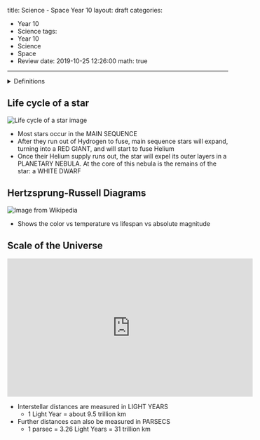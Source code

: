 title: Science - Space Year 10
layout: draft
categories:
  - Year 10
  - Science
tags:
  - Year 10
  - Science
  - Space
  - Review
date: 2019-10-25 12:26:00
math: true
---
<details>
<summary> Definitions </summary>

- Absolute magnitude: the brightness of an object when viewed from a fixed distance
  - Used to eliminate the brightness differences caused by distance
- Relative brightness: brightness when viewed from earth
- Star: A ball of gas held together by gravity
- Nebula: An interstellar cloud of dust, hydrogen, helium and other ionized gases
- Solar System:  a central sun with its associated planets, asteroids, meteors, satellites (i.e. ,moons), and comets that are "captured" in its orbit.
- Galaxy: A huge collection of gas, dust, and billions of stars and their solar systems, held together by gravity

</details>

## Life cycle of a star
![Life cycle of a star image](https://www.schoolsobservatory.org/sites/default/files/astro/starcycle.jpg)
- Most stars occur in the MAIN SEQUENCE
- After they run out of Hydrogen to fuse, main sequence stars will expand, turning into a RED GIANT, and will start to fuse Helium
- Once their Helium supply runs out, the star will expel its outer layers in a PLANETARY NEBULA. At the core of this nebula is the remains of the star: a WHITE DWARF

## Hertzsprung-Russell Diagrams

![Image from Wikipedia](https://upload.wikimedia.org/wikipedia/commons/thumb/1/17/Hertzsprung-Russel_StarData.png/310px-Hertzsprung-Russel_StarData.png)
- Shows the color vs temperature vs lifespan vs absolute magnitude

## Scale of the Universe
<iframe width="560" height="315" src="https://www.youtube.com/embed/i93Z7zljQ7I" frameborder="0" allow="accelerometer; autoplay; encrypted-media; gyroscope; picture-in-picture" allowfullscreen></iframe>

- Interstellar distances are measured in LIGHT YEARS
	- 1 Light Year = about 9.5 trillion km
- Further distances can also be measured in PARSECS
	- 1 parsec = 3.26 Light Years = 31 trillion km
